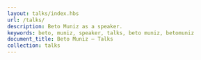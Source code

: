```yaml
---
layout: talks/index.hbs
url: /talks/
description: Beto Muniz as a speaker.
keywords: beto, muniz, speaker, talks, beto muniz, betomuniz
document_title: Beto Muniz — Talks
collection: talks
---
```

